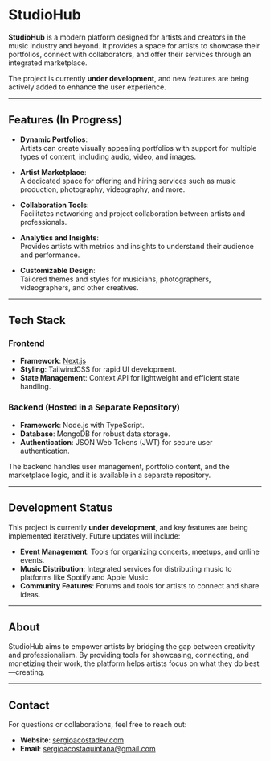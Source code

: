 # StudioHub

**StudioHub** is a modern platform designed for artists and creators in the music industry and beyond. It provides a space for artists to showcase their portfolios, connect with collaborators, and offer their services through an integrated marketplace.

The project is currently **under development**, and new features are being actively added to enhance the user experience.

---

## Features (In Progress)

- **Dynamic Portfolios**:  
  Artists can create visually appealing portfolios with support for multiple types of content, including audio, video, and images.

- **Artist Marketplace**:  
  A dedicated space for offering and hiring services such as music production, photography, videography, and more.

- **Collaboration Tools**:  
  Facilitates networking and project collaboration between artists and professionals.

- **Analytics and Insights**:  
  Provides artists with metrics and insights to understand their audience and performance.

- **Customizable Design**:  
  Tailored themes and styles for musicians, photographers, videographers, and other creatives.

---

## Tech Stack

### Frontend
- **Framework**: [Next.js](https://nextjs.org/)
- **Styling**: TailwindCSS for rapid UI development.
- **State Management**: Context API for lightweight and efficient state handling.

### Backend (Hosted in a Separate Repository)
- **Framework**: Node.js with TypeScript.
- **Database**: MongoDB for robust data storage.
- **Authentication**: JSON Web Tokens (JWT) for secure user authentication.

The backend handles user management, portfolio content, and the marketplace logic, and it is available in a separate repository.

---

## Development Status

This project is currently **under development**, and key features are being implemented iteratively. Future updates will include:

- **Event Management**: Tools for organizing concerts, meetups, and online events.
- **Music Distribution**: Integrated services for distributing music to platforms like Spotify and Apple Music.
- **Community Features**: Forums and tools for artists to connect and share ideas.

---

## About

StudioHub aims to empower artists by bridging the gap between creativity and professionalism. By providing tools for showcasing, connecting, and monetizing their work, the platform helps artists focus on what they do best—creating.

---

## Contact

For questions or collaborations, feel free to reach out:

- **Website**: [sergioacostadev.com](https://sergioacostadev.com)
- **Email**: [sergioacostaquintana@gmail.com](mailto:sergioacostaquintana@gmail.com)

